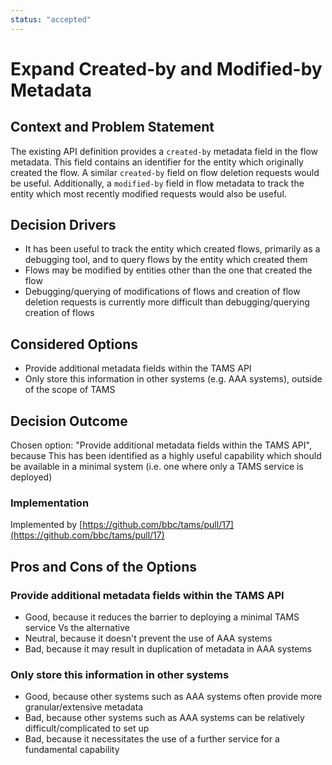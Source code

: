 ```yaml
---
status: "accepted"
---
```

# Expand Created-by and Modified-by Metadata

## Context and Problem Statement

The existing API definition provides a `created-by` metadata field in the flow metadata.
This field contains an identifier for the entity which originally created the flow.
A similar `created-by` field on flow deletion requests would be useful.
Additionally, a `modified-by` field in flow metadata to track the entity which most recently modified requests would also be useful.

## Decision Drivers

* It has been useful to track the entity which created flows, primarily as a debugging tool, and to query flows by the entity which created them
* Flows may be modified by entities other than the one that created the flow
* Debugging/querying of modifications of flows and creation of flow deletion requests is currently more difficult than debugging/querying creation of flows

## Considered Options

* Provide additional metadata fields within the TAMS API
* Only store this information in other systems (e.g. AAA systems), outside of the scope of TAMS

## Decision Outcome

Chosen option: "Provide additional metadata fields within the TAMS API", because
This has been identified as a highly useful capability which should be available in a minimal system (i.e. one where only a TAMS service is deployed)

### Implementation

Implemented by [https://github.com/bbc/tams/pull/17](https://github.com/bbc/tams/pull/17)

## Pros and Cons of the Options

### Provide additional metadata fields within the TAMS API

* Good, because it reduces the barrier to deploying a minimal TAMS service Vs the alternative
* Neutral, because it doesn't prevent the use of AAA systems
* Bad, because it may result in duplication of metadata in AAA systems

### Only store this information in other systems

* Good, because other systems such as AAA systems often provide more granular/extensive metadata
* Bad, because other systems such as AAA systems can be relatively difficult/complicated to set up
* Bad, because it necessitates the use of a further service for a fundamental capability
